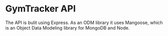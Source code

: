 # GymTracker API
The API is bulit using Express. As an ODM library it uses Mangoose, which is an Object Data Modeling library for MongoDB and Node.
